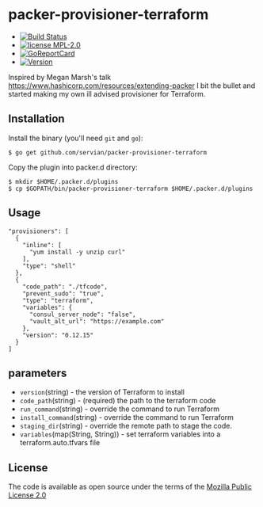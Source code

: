 # packer-provisioner-terraform

* [![Build Status](https://travis-ci.org/servian/packer-provisioner-terraform.svg?branch=main)](https://travis-ci.org/servian/packer-provisioner-terraform)
* [![license MPL-2.0](https://img.shields.io/badge/license-MPL--2.0-brightgreen.svg)](https://opensource.org/licenses/MPL-2.0)
* [![GoReportCard](https://goreportcard.com/badge/github.com/servian/packer-provisioner-terraform)](https://goreportcard.com/report/github.com/servian/packer-provisioner-terraform)
* [![Version](http://img.shields.io/github/release/servian/packer-provisioner-terraform/all.svg?style=flat)](https://github.com/Servian/packer-provisioner-terraform/releases)

Inspired by Megan Marsh's talk https://www.hashicorp.com/resources/extending-packer
I bit the bullet and started making my own ill advised provisioner for Terraform.

## Installation

Install the binary (you'll need `git` and `go`):

    $ go get github.com/servian/packer-provisioner-terraform

Copy the plugin into packer.d directory:

    $ mkdir $HOME/.packer.d/plugins
    $ cp $GOPATH/bin/packer-provisioner-terraform $HOME/.packer.d/plugins

## Usage

    "provisioners": [
      {
        "inline": [
          "yum install -y unzip curl"
        ],
        "type": "shell"
      },
      {
        "code_path": "./tfcode",
        "prevent_sudo": "true",
        "type": "terraform",
        "variables": {
          "consul_server_node": "false",
          "vault_alt_url": "https://example.com"
        },
        "version": "0.12.15"
      }
    ]

## parameters

 * `version`(string) - the version of Terraform to install
 * `code_path`(string) - (required) the path to the terraform code
 * `run_command`(string) - override the command to run Terraform
 * `install_command`(string) - override the command to run Terraform
 * `staging_dir`(string) - override the remote path to stage the code.
 * `variables`(map(String, String)) - set terraform variables into a terraform.auto.tfvars file

## License

The code is available as open source under the terms of the [Mozilla Public License 2.0](https://opensource.org/licenses/MPL-2.0)

